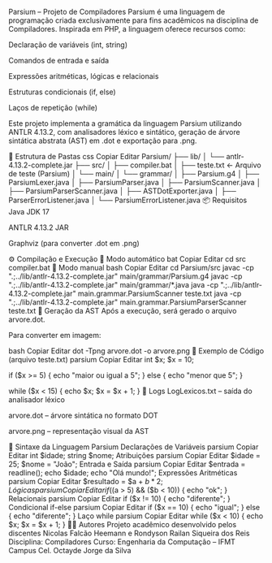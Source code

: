 Parsium – Projeto de Compiladores
Parsium é uma linguagem de programação criada exclusivamente para fins acadêmicos na disciplina de Compiladores. Inspirada em PHP, a linguagem oferece recursos como:

Declaração de variáveis (int, string)

Comandos de entrada e saída

Expressões aritméticas, lógicas e relacionais

Estruturas condicionais (if, else)

Laços de repetição (while)

Este projeto implementa a gramática da linguagem Parsium utilizando ANTLR 4.13.2, com analisadores léxico e sintático, geração de árvore sintática abstrata (AST) em .dot e exportação para .png.

📁 Estrutura de Pastas
css
Copiar
Editar
Parsium/
├── lib/
│   └── antlr-4.13.2-complete.jar
├── src/
│   ├── compiler.bat
│   ├── teste.txt                  ← Arquivo de teste (Parsium)
│   └── main/
│       └── grammar/
│           ├── Parsium.g4
│           ├── ParsiumLexer.java
│           ├── ParsiumParser.java
│           ├── ParsiumScanner.java
│           ├── ParsiumParserScanner.java
│           ├── ASTDotExporter.java
│           ├── ParserErrorListener.java
│           └── ParsiumErrorListener.java
📦 Requisitos
Java JDK 17

ANTLR 4.13.2 JAR

Graphviz (para converter .dot em .png)

⚙️ Compilação e Execução
🔁 Modo automático
bat
Copiar
Editar
cd src
compiler.bat
🔧 Modo manual
bash
Copiar
Editar
cd Parsium/src
javac -cp ".;../lib/antlr-4.13.2-complete.jar" main/grammar/Parsium.g4
javac -cp ".;../lib/antlr-4.13.2-complete.jar" main/grammar/*.java
java -cp ".;../lib/antlr-4.13.2-complete.jar" main.grammar.ParsiumScanner teste.txt
java -cp ".;../lib/antlr-4.13.2-complete.jar" main.grammar.ParsiumParserScanner teste.txt
🌳 Geração da AST
Após a execução, será gerado o arquivo arvore.dot.

Para converter em imagem:

bash
Copiar
Editar
dot -Tpng arvore.dot -o arvore.png
📄 Exemplo de Código (arquivo teste.txt)
parsium
Copiar
Editar
int $x;
$x = 10;

if ($x >= 5) {
  echo "maior ou igual a 5";
} else {
  echo "menor que 5";
}

while ($x < 15) {
  echo $x;
  $x = $x + 1;
}
📂 Logs
LogLexicos.txt – saída do analisador léxico

arvore.dot – árvore sintática no formato DOT

arvore.png – representação visual da AST

📝 Sintaxe da Linguagem Parsium
Declarações de Variáveis
parsium
Copiar
Editar
int $idade;
string $nome;
Atribuições
parsium
Copiar
Editar
$idade = 25;
$nome = "João";
Entrada e Saída
parsium
Copiar
Editar
$entrada = readline();
echo $idade;
echo "Olá mundo!";
Expressões
Aritméticas
parsium
Copiar
Editar
$resultado = $a + $b * 2;
Lógicas
parsium
Copiar
Editar
if (($a > 5) && ($b < 10)) {
  echo "ok";
}
Relacionais
parsium
Copiar
Editar
if ($x != 10) {
  echo "diferente";
}
Condicional if-else
parsium
Copiar
Editar
if ($x == 10) {
  echo "igual";
} else {
  echo "diferente";
}
Laço while
parsium
Copiar
Editar
while ($x < 10) {
  echo $x;
  $x = $x + 1;
}
🧑‍💻 Autores
Projeto acadêmico desenvolvido pelos discentes Nicolas Falcão Heemann e Rondyson Railan Siqueira dos Reis
Disciplina: Compiladores
Curso: Engenharia da Computação – IFMT Campus Cel. Octayde Jorge da Silva

